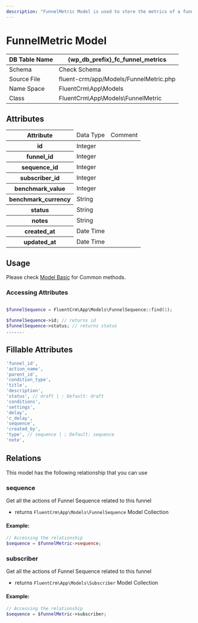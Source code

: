 ```yaml
---
description: "FunnelMetric Model is used to store the metrics of a funnel sequence"
---
```


# FunnelMetric Model

| DB Table Name | {wp_db_prefix}_fc_funnel_metrics                                      |
|---------------|-----------------------------------------------------------------------|
| Schema        | <a :href="$withBase('/database/#fc-funnel-metrics')">Check Schema</a> |
| Source File   | fluent-crm/app/Models/FunnelMetric.php                                |
| Name Space    | FluentCrm\App\Models                                                  |
| Class         | FluentCrm\App\Models\FunnelMetric                                     |

## Attributes
<table>
    <thead>
        <tr>
           <th>Attribute</th>
           <td>Data Type</td>
           <td>Comment</td>
      </tr>
    </thead>
    <tbody>
        <tr>
            <th>id</th>
            <td>Integer</td>
            <td></td>
        </tr>
        <tr>
            <th>funnel_id</th>
            <td>Integer</td>
            <td></td>
        </tr>
        <tr>
            <th>sequence_id</th>
            <td>Integer</td>
            <td></td>
        </tr>
        <tr>
            <th>subscriber_id</th>
            <td>Integer</td>
            <td></td>
        </tr>
        <tr>
            <th>benchmark_value</th>
            <td>Integer</td>
            <td></td>
        </tr>
        <tr>
            <th>benchmark_currency</th>
            <td> String</td>
            <td></td>
        </tr>
        <tr>
            <th>status</th>
            <td>String</td>
            <td></td>
        </tr>
        <tr>
            <th>notes</th>
            <td>String</td>
            <td></td>
        </tr>
        <tr>
            <th>created_at</th>
            <td>Date Time</td>
            <td></td>
        </tr>
        <tr>
            <th>updated_at</th>
            <td>Date Time</td>
            <td></td>
        </tr>
    </tbody>
</table>

## Usage

Please check <a href="/database/models/">Model Basic</a> for Common methods.

### Accessing Attributes

```php 

$funnelSequence = FluentCrm\App\Models\FunnelSequence::find(1);

$funnelSequence->id; // returns id
$funnelSequence->status; // returns status
.......
```

## Fillable Attributes

```php
'funnel_id',
'action_name',
'parent_id',
'condition_type',
'title',
'description',
'status', // draft | : Default: draft
'conditions',
'settings',
'delay',
'c_delay',
'sequence',
'created_by',
'type', // sequence | ; Default: sequence
'note',

```

## Relations
This model has the following relationship that you can use

### sequence
Get all the actions of Funnel Sequence related to this funnel
- returns `FluentCrm\App\Models\FunnelSequence` Model Collection
#### Example:
```php 
// Accessing the relationship
$sequence = $funnelMetric->sequence;
```
### subscriber
Get all the actions of Funnel Sequence related to this funnel
- returns `FluentCrm\App\Models\Subscriber` Model Collection
#### Example:
```php 
// Accessing the relationship
$sequence = $funnelMetric->subscriber;
```


